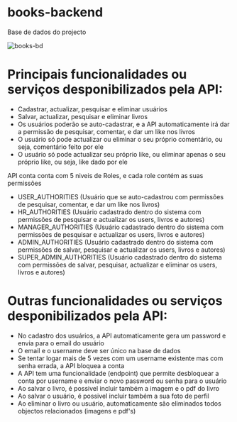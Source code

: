 # books-backend

Base de dados do projecto

![books-bd](https://user-images.githubusercontent.com/54272612/155925202-a2e2db62-cd82-49f0-9470-28426dd5dae4.PNG)

# Principais funcionalidades ou serviços desponibilizados pela API:
- Cadastrar, actualizar, pesquisar e eliminar usuários
- Salvar, actualizar, pesquisar e eliminar livros
- Os usuários poderão se auto-cadastrar, e a API automaticamente irá dar a permissão de pesquisar, comentar, e dar um like nos livros
- O usuário só pode actualizar ou eliminar o seu próprio comentário, ou seja, comentário feito por ele
- O usuário só pode actualizar seu próprio like, ou eliminar apenas o seu próprio like, ou seja, like dado por ele

API conta conta com 5 niveis de Roles, e cada role contém as suas permissões
- USER_AUTHORITIES (Usuário que se auto-cadastrou com permissões de pesquisar, comentar, e dar um like nos livros)
- HR_AUTHORITIES (Usuário cadastrado dentro do sistema com permissões de pesquisar e actualizar os users, livros e autores)
- MANAGER_AUTHORITIES (Usuário cadastrado dentro do sistema com permissões de pesquisar e actualizar os users, livros e autores)
- ADMIN_AUTHORITIES (Usuário cadastrado dentro do sistema com permissões de salvar, pesquisar e actualizar os users, livros e autores)
- SUPER_ADMIN_AUTHORITIES (Usuário cadastrado dentro do sistema com permissões de salvar, pesquisar, actualizar e eliminar os users, livros e autores)

# Outras funcionalidades ou serviços desponibilizados pela API:
- No cadastro dos usuários, a API automaticamente gera um password e envia para o email do usuário
- O email e o username deve ser único na base de dados
- Se tentar logar mais de 5 vezes com um username existente mas com senha errada, a API bloquea a conta
- A API tem uma funcionalidade (endpoint) que permite desbloquear a conta por username e enviar o novo password ou senha para o usuário 
- Ao salvar o livro, é possivel incluir também a imagem e o pdf do livro
- Ao salvar o usuário, é possivel incluir também a sua foto de perfil
- Ao eliminar o livro ou usuário, automaticamente são eliminados todos objectos relacionados (imagens e pdf's)
